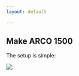 ```yaml
---
layout: default

---
```


## Make ARCO 1500

The setup is simple:

<img src="{{ '/assets/images/arco-fritzing.png' | prepend: site.baseurl }}">
